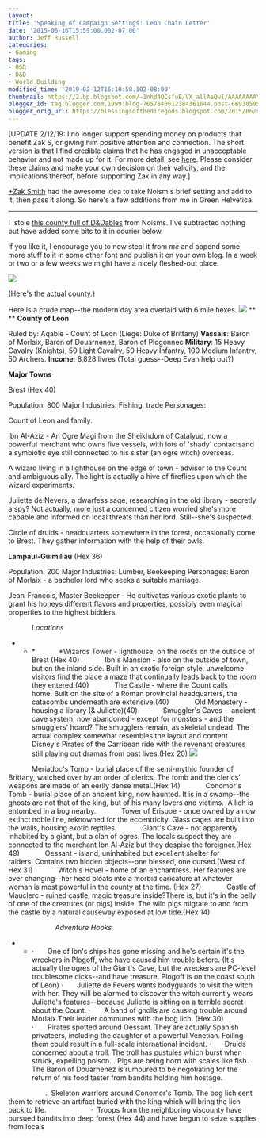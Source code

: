 ```yaml
---
layout:  
title: 'Speaking of Campaign Settings: Leon Chain Letter'
date: '2015-06-16T15:59:00.002-07:00'
author: Jeff Russell
categories:
- Gaming
tags:
- OSR
- D&D
- World Building
modified_time: '2019-02-12T16:10:58.102-08:00'
thumbnail: https://2.bp.blogspot.com/-1nhd4QCsfuE/VX_allAeQwI/AAAAAAAAYY4/k5LalYlL4cE/s72-c/1024px-Rene%25CC%2581_d%2527Anjou_Livre_des_tournois_France_Provence_XVe_sie%25CC%2580cle_Barthe%25CC%2581lemy_d%2527Eyck.jpg
blogger_id: tag:blogger.com,1999:blog-7657840612384361644.post-6693059515156451317
blogger_orig_url: https://blessingsofthedicegods.blogspot.com/2015/06/speaking-of-campaign-settings-leon.html
---
```


 [UPDATE 2/12/19: I no longer support spending money on products that benefit Zak S, or giving him positive attention and connection. The short version is that I find credible claims that he has engaged in unacceptable behavior and not made up for it. For more detail, see [here](%7B%7B%20site.baseurl%20%7D%7D%7B%%20post_url%202019-02-12-removing-support-from-zak-smith%20%%7D). Please consider these claims and make your own decision on their validity, and the implications thereof, before supporting Zak in any way.]  
  
[+Zak Smith](https://plus.google.com/110352289066114829231) had the awesome idea to take Noism's brief setting and add to it, then pass it along. So here's a few additions from me in Green Helvetica.   
  
****************************************************** 
  

I  stole [this county full of D&Dables](http://monstersandmanuals.blogspot.co.uk/2015/06/a-setting-on-page.html) from Noisms. I've subtracted nothing but have added some bits to it in courier below. 
  

If you like it, I encourage you to now steal it from *me* and append some more stuff to it in some other font and publish it on your own blog. In a week or two or a few weeks we might have a nicely fleshed-out place. 
  

[![](https://2.bp.blogspot.com/-1nhd4QCsfuE/VX_allAeQwI/AAAAAAAAYY4/k5LalYlL4cE/s400/1024px-Rene%25CC%2581_d%2527Anjou_Livre_des_tournois_France_Provence_XVe_sie%25CC%2580cle_Barthe%25CC%2581lemy_d%2527Eyck.jpg)](http://2.bp.blogspot.com/-1nhd4QCsfuE/VX_allAeQwI/AAAAAAAAYY4/k5LalYlL4cE/s1600/1024px-Rene%25CC%2581_d%2527Anjou_Livre_des_tournois_France_Provence_XVe_sie%25CC%2580cle_Barthe%25CC%2581lemy_d%2527Eyck.jpg) 
  

([Here's the actual county.](https://en.wikipedia.org/wiki/Viscounty_of_L%C3%A9on)) 
  

  

Here is a crude map--the modern day area overlaid with 6 mile hexes.  [![](https://2.bp.blogspot.com/-_bYgQ1rih1w/VX_h8Y4AQ7I/AAAAAAAAYZI/R7hatGdAK5Y/s400/leon.tiff)](http://2.bp.blogspot.com/-_bYgQ1rih1w/VX_h8Y4AQ7I/AAAAAAAAYZI/R7hatGdAK5Y/s1600/leon.tiff)  **   **  **County of Leon** 
  

Ruled by: Aqable - Count of Leon (Liege: Duke of Brittany)  **Vassals**: Baron of Morlaix, Baron of Douarnenez, Baron of Plogonnec  **Military**: 15 Heavy Cavalry (Knights), 50 Light Cavalry, 50 Heavy Infantry, 100 Medium Infantry, 50 Archers.  **Income**: 8,828 livres (Total guess--Deep Evan help out?) 
  

  

**Major Towns** 
  

Brest (Hex 40) 
  

Population: 800  Major Industries: Fishing, trade  Personages: 
  

Count of Leon and family. 
  

Ibn Al-Aziz - An Ogre Magi from the Sheikhdom of Catalyud, now a powerful merchant who owns five vessels, with lots of 'shady' contactsand a symbiotic eye still connected to his sister (an ogre witch) overseas.  
  

A wizard living in a lighthouse on the edge of town - advisor to the Count and ambiguous ally. The light is actually a hive of fireflies upon which the wizard experiments. 
  

Juliette de Nevers, a dwarfess sage, researching in the old library - secretly a spy? Not actually, more just a concerned citizen worried she's more capable and informed on local threats than her lord. Still--she's suspected. 
  

Circle of druids - headquarters somewhere in the forest, occasionally come to Brest. They gather information with the help of their owls. 
  

**Lampaul-Guimiliau** (Hex 36) 
  

Population: 200  Major Industries: Lumber, Beekeeping  Personages: Baron of Morlaix - a bachelor lord who seeks a suitable marriage. 
  

Jean-Francois, Master Beekeeper - He cultivates various exotic plants to grant his honeys different flavors and properties, possibly even magical properties to the highest bidders. 
  

  

            *Locations* 
  
*   *  *            *Wizards Tower - lighthouse, on the rocks on the outside of Brest (Hex 40)              Ibn's Mansion - also on the outside of town, but on the inland side. Built in an exotic foreign style, unwelcome visitors find the place a maze that continually leads back to the room they entered.(40)              The Castle - where the Count calls home. Built on the site of a Roman provincial headquarters, the catacombs underneath are extensive.(40)              Old Monastery - housing a library (& Juliette)(40)              Smuggler's Caves -  ancient cave system, now abandoned - except for monsters - and the smugglers' hoard? The smugglers remain, as skeletal undead. The actual complex somewhat resembles the layout and content Disney's Pirates of the Carribean ride with the revenant creatures still playing out dramas from past lives.(Hex 20)  [![](https://1.bp.blogspot.com/-Cl_cv5YsxJk/VX_SDvv9gsI/AAAAAAAAYYo/fHfYc4-TRuM/s400/tms-501.jpg)](http://1.bp.blogspot.com/-Cl_cv5YsxJk/VX_SDvv9gsI/AAAAAAAAYYo/fHfYc4-TRuM/s1600/tms-501.jpg) 
  

            Meriadoc's Tomb - burial place of the semi-mythic founder of Brittany, watched over by an order of clerics. The tomb and the clerics' weapons are made of an eerily dense metal.(Hex 14)              Conomor's Tomb - burial place of an ancient king, now haunted. It is in a swamp--the ghosts are not that of the king, but of his many lovers and victims.   A lich is entombed in a bog nearby.              Tower of Erispoe - once owned by a now extinct noble line, reknowned for the eccentricity. Glass cages are built into the walls, housing exotic reptiles.              Giant's Cave - not apparently inhabited by a giant, but a clan of ogres. The locals suspect they are connected to the merchant Ibn Al-Aziz but they despise the foreigner.(Hex 49)              Oessant - island, uninhabited but excellent shelter for raiders. Contains two hidden objects--one blessed, one cursed.(West of Hex 31)              Witch's Hovel - home of an enchantress. Her features are ever changing--her head bloats into a morbid caricature at whatever woman is most powerful in the county at the time. (Hex 27)              Castle of Mauclerc - ruined castle, magic treasure inside?There is, but it's in the belly of one of the creatures (or pigs) inside. The wild pigs migrate to and from the castle by a natural causeway exposed at low tide.(Hex 14) 
  

                         *Adventure Hooks* 
  
*   *  ·       One of Ibn's ships has gone missing and he's certain it's the wreckers in Plogoff, who have caused him trouble before. (It's actually the ogres of the Giant's Cave, but the wreckers are PC-level troublesome dicks--and have treasure. Plogoff is on the coast south of Leon)  ·       Juliette de Fevers wants bodyguards to visit the witch with her. They will be alarmed to discover the witch currently wears Juliette's features--because Juliette is sitting on a terrible secret about the Count.  ·       A band of gnolls are causing trouble around Morlaix.Their leader communes with the bog lich. (Hex 30)   ·       Pirates spotted around Oessant. They are actually Spanish privateers, including the daughter of a powerful Venetian. Foiling them could result in a full-scale international incident.  ·       Druids concerned about a troll. The troll has pustules which burst when struck, expelling poison.  . Pigs are being born with scales like fish.  . The Baron of Douarnenez is rumoured to be negotiating for the return of his food taster from bandits holding him hostage. 
  

                   .  Skeleton warriors around Conomor's Tomb. The bog lich sent them to retrieve an artifact buried with the king which will bring the lich back to life.                          ·  Troops from the neighboring viscounty have pursued bandits into deep forest (Hex 44) and have begun to seize supplies from locals 
